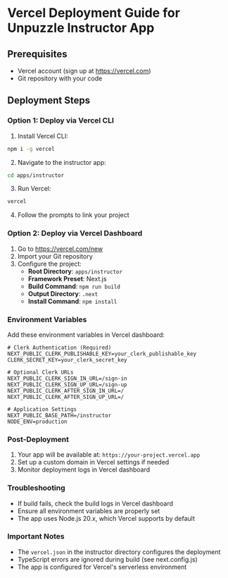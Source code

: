 # Vercel Deployment Guide for Unpuzzle Instructor App

## Prerequisites
- Vercel account (sign up at https://vercel.com)
- Git repository with your code

## Deployment Steps

### Option 1: Deploy via Vercel CLI

1. Install Vercel CLI:
```bash
npm i -g vercel
```

2. Navigate to the instructor app:
```bash
cd apps/instructor
```

3. Run Vercel:
```bash
vercel
```

4. Follow the prompts to link your project

### Option 2: Deploy via Vercel Dashboard

1. Go to https://vercel.com/new
2. Import your Git repository
3. Configure the project:
   - **Root Directory**: `apps/instructor`
   - **Framework Preset**: Next.js
   - **Build Command**: `npm run build`
   - **Output Directory**: `.next`
   - **Install Command**: `npm install`

### Environment Variables

Add these environment variables in Vercel dashboard:

```env
# Clerk Authentication (Required)
NEXT_PUBLIC_CLERK_PUBLISHABLE_KEY=your_clerk_publishable_key
CLERK_SECRET_KEY=your_clerk_secret_key

# Optional Clerk URLs
NEXT_PUBLIC_CLERK_SIGN_IN_URL=/sign-in
NEXT_PUBLIC_CLERK_SIGN_UP_URL=/sign-up
NEXT_PUBLIC_CLERK_AFTER_SIGN_IN_URL=/
NEXT_PUBLIC_CLERK_AFTER_SIGN_UP_URL=/

# Application Settings
NEXT_PUBLIC_BASE_PATH=/instructor
NODE_ENV=production
```

### Post-Deployment

1. Your app will be available at: `https://your-project.vercel.app`
2. Set up a custom domain in Vercel settings if needed
3. Monitor deployment logs in Vercel dashboard

### Troubleshooting

- If build fails, check the build logs in Vercel dashboard
- Ensure all environment variables are properly set
- The app uses Node.js 20.x, which Vercel supports by default

### Important Notes

- The `vercel.json` in the instructor directory configures the deployment
- TypeScript errors are ignored during build (see next.config.js)
- The app is configured for Vercel's serverless environment
